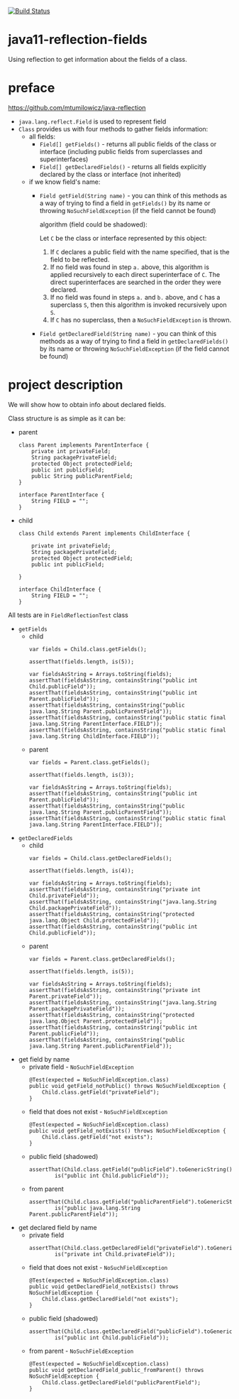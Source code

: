 [![Build Status](https://travis-ci.com/mtumilowicz/java11-reflection-fields.svg?branch=master)](https://travis-ci.com/mtumilowicz/java11-reflection-fields)

# java11-reflection-fields
Using reflection to get information about the fields of a class.

# preface
https://github.com/mtumilowicz/java-reflection

* `java.lang.reflect.Field` is used to represent field
* `Class` provides us with four methods to gather
fields information:
    * all fields:
        * `Field[] getFields()` - returns all public fields 
            of the class or interface (including public fields
            from superclasses and superinterfaces)
        * `Field[] getDeclaredFields()` - returns 
            all fields explicitly declared by the class or interface 
            (not inherited)
    * if we know field's name:
        * `Field getField(String name)` - you can think
            of this methods as a way of trying to find a field in `getFields()`
            by its name or throwing `NoSuchFieldException` (if the field
            cannot be found)
            
            algorithm (field could be shadowed):
            
            Let `C` be the class or interface represented by this object:
            1. If `C` declares a public field with the name specified, that is the
            field to be reflected.
            1. If no field was found in step `a.` above, this algorithm is applied
            recursively to each direct superinterface of `C`. The direct
            superinterfaces are searched in the order they were declared.
            1. If no field was found in steps `a.` and `b.` above, and `C` has a
            superclass `S`, then this algorithm is invoked recursively upon `S`.
            1. If `C` has no superclass, then a `NoSuchFieldException`
            is thrown.
            
        * `Field getDeclaredField(String name)` - you can think
            of this methods as a way of trying to find a field in 
            `getDeclaredFields()` by its name or throwing 
            `NoSuchFieldException` (if the field cannot be found)
# project description
We will show how to obtain info about declared fields.

Class structure is as simple as it can be:
* parent
    ```
    class Parent implements ParentInterface {
        private int privateField;
        String packagePrivateField;
        protected Object protectedField;
        public int publicField;
        public String publicParentField;
    }
    
    interface ParentInterface {
        String FIELD = "";
    }
    ```
* child
    ```
    class Child extends Parent implements ChildInterface {
        
        private int privateField;
        String packagePrivateField;
        protected Object protectedField;
        public int publicField;
        
    }
    
    interface ChildInterface {
        String FIELD = "";
    }
    ```

All tests are in `FieldReflectionTest` class
* `getFields`
    * child
        ```
        var fields = Child.class.getFields();

        assertThat(fields.length, is(5));

        var fieldsAsString = Arrays.toString(fields);
        assertThat(fieldsAsString, containsString("public int Child.publicField"));
        assertThat(fieldsAsString, containsString("public int Parent.publicField"));
        assertThat(fieldsAsString, containsString("public java.lang.String Parent.publicParentField"));
        assertThat(fieldsAsString, containsString("public static final java.lang.String ParentInterface.FIELD"));
        assertThat(fieldsAsString, containsString("public static final java.lang.String ChildInterface.FIELD"));
        ```
    * parent
        ```
        var fields = Parent.class.getFields();

        assertThat(fields.length, is(3));

        var fieldsAsString = Arrays.toString(fields);
        assertThat(fieldsAsString, containsString("public int Parent.publicField"));
        assertThat(fieldsAsString, containsString("public java.lang.String Parent.publicParentField"));
        assertThat(fieldsAsString, containsString("public static final java.lang.String ParentInterface.FIELD"));
        ```
* `getDeclaredFields`
    * child
        ```
        var fields = Child.class.getDeclaredFields();
        
        assertThat(fields.length, is(4));
        
        var fieldsAsString = Arrays.toString(fields);
        assertThat(fieldsAsString, containsString("private int Child.privateField"));
        assertThat(fieldsAsString, containsString("java.lang.String Child.packagePrivateField"));
        assertThat(fieldsAsString, containsString("protected java.lang.Object Child.protectedField"));
        assertThat(fieldsAsString, containsString("public int Child.publicField"));
        ```
    * parent
        ```
        var fields = Parent.class.getDeclaredFields();

        assertThat(fields.length, is(5));

        var fieldsAsString = Arrays.toString(fields);
        assertThat(fieldsAsString, containsString("private int Parent.privateField"));
        assertThat(fieldsAsString, containsString("java.lang.String Parent.packagePrivateField"));
        assertThat(fieldsAsString, containsString("protected java.lang.Object Parent.protectedField"));
        assertThat(fieldsAsString, containsString("public int Parent.publicField"));
        assertThat(fieldsAsString, containsString("public java.lang.String Parent.publicParentField"));
        ```
* get field by name
    * private field - `NoSuchFieldException`
        ```
        @Test(expected = NoSuchFieldException.class)
        public void getField_notPublic() throws NoSuchFieldException {
            Child.class.getField("privateField");
        }
        ```
    * field that does not exist - `NoSuchFieldException`
        ```
        @Test(expected = NoSuchFieldException.class)
        public void getField_notExists() throws NoSuchFieldException {
            Child.class.getField("not exists");
        }
        ```
    * public field (shadowed)
        ```
        assertThat(Child.class.getField("publicField").toGenericString(), 
                is("public int Child.publicField"));
        ```
    * from parent
        ```
        assertThat(Child.class.getField("publicParentField").toGenericString(), 
                is("public java.lang.String Parent.publicParentField"));
        ```
* get declared field by name
    * private field
        ```
        assertThat(Child.class.getDeclaredField("privateField").toGenericString(), 
                is("private int Child.privateField"));
        ```
    * field that does not exist - `NoSuchFieldException`
        ```
        @Test(expected = NoSuchFieldException.class)
        public void getDeclaredField_notExists() throws NoSuchFieldException {
            Child.class.getDeclaredField("not exists");
        }
        ```
    * public field (shadowed)
        ```
        assertThat(Child.class.getDeclaredField("publicField").toGenericString(),
                is("public int Child.publicField"));
        ```
    * from parent - `NoSuchFieldException`
        ```
        @Test(expected = NoSuchFieldException.class)
        public void getDeclaredField_public_fromParent() throws NoSuchFieldException {
            Child.class.getDeclaredField("publicParentField");
        }
        ```

